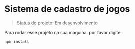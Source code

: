 # Sistema de cadastro de jogos 

> Status do projeto: Em desenvolvimento

Para rodar esse projeto na sua máquina: por favor digite:

```
npm install
```
